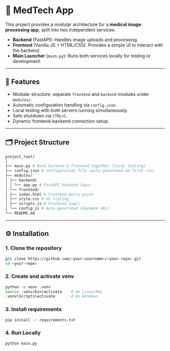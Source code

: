 # 🧠 MedTech App

This project provides a modular architecture for a **medical image processing app**, split into two independent services:

- **Backend** (FastAPI): Handles image uploads and processing.  
- **Frontend** (Vanilla JS + HTML/CSS): Provides a simple UI to interact with the backend.  
- **Main Launcher** (`main.py`): Runs both services locally for testing or development.

---

## 🚀 Features

- Modular structure: separate `frontend` and `backend` modules under `modules/`.
- Automatic configuration handling via `config.json`.
- Local testing with both servers running simultaneously.
- Safe shutdown via `CTRL+C`.
- Dynamic frontend–backend connection setup.

---

## 🗂️ Project Structure
```bash
project_root/
│
├── main.py # Runs backend & frontend together (local testing)
├── config.json # Configuration file (auto-generated on first run)
├── modules/
│ ├── backend/
│ │ └── app.py # FastAPI backend logic
│ └── frontend/
│ ├── index.html # Frontend entry point
│ ├── style.css # UI styling
│ ├── scripts.js # Frontend logic
│ └── config.js # Auto-generated (backend URL)
└── README.md
```
---

## ⚙️ Installation

### 1. Clone the repository
```bash
git clone https://github.com/<your-username>/<your-repo>.git
cd <your-repo>
```

### 2. Create and activate venv
```bash
python -m venv .venv
source .venv/bin/activate    # On Linux/Mac
.venv\Scripts\activate       # On Windows
```

### 3. Install requirements
```bash
pip install -r requirements.txt
```

### 4. Run Locally
```bash
python main.py
```